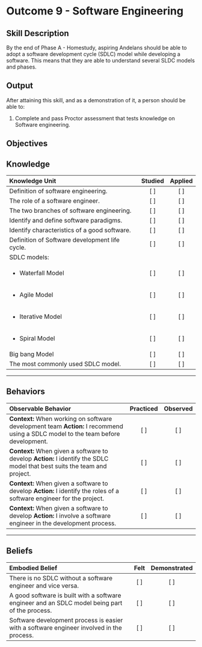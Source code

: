 # Outcome 9 - Software Engineering

**Skill Description**
----------
By the end of Phase A - Homestudy, aspiring Andelans should be able to adopt a software development cycle (SDLC) model while developing a software. This means that they are able to understand several SLDC models and phases.


**Output**
----------
After attaining this skill, and as a demonstration of it, a person should be able to:

1. Complete and pass Proctor assessment that tests knowledge on Software engineering.


**Objectives**
----------


## **Knowledge**

| Knowledge Unit   |      Studied      | Applied |
|:-------------|:------------------:|:--------:|
| Definition of software engineering. | [ ] | [ ]  |
| The role of a software engineer. | [ ] | [ ]  |
| The two branches of software engineering. | [ ] | [ ]  |
| Identify and define software paradigms.    | [ ] | [ ]  |
| Identify characteristics of a good software.     | [ ] | [ ]  |
| Definition of Software development life cycle.  | [ ] | [ ]  |
| SDLC models:     | | |
| <ul><li> Waterfall Model     | [ ] | [ ]  |
| <ul><li> Agile Model     | [ ] | [ ]  |
| <ul><li> Iterative Model     | [ ] | [ ] |
| <ul><li> Spiral Model     | [ ] | [ ] |
| Big bang Model     | [ ] | [ ] |
| The most commonly used SDLC model.  | [ ] | [ ] |


----------


## **Behaviors**


| Observable Behavior   |      Practiced      | Observed |
|:-------------|:------------------:|:--------:|
| **Context:** When working on software development team **Action:** I recommend using a SDLC model to the team before development. | [ ] | [ ]  |
| **Context:** When given a software to develop **Action:** I identify the SDLC model that best suits the team and project. |   [ ]   |   [ ]  |
| **Context:** When given a software to develop **Action:** I identify the roles of a software engineer for the project. |   [ ]   |   [ ]  |
| **Context:** When given a software to develop **Action:** I involve a software engineer in the development process. |   [ ]   |   [ ]  |



----------


## **Beliefs**

| Embodied Belief   |      Felt      | Demonstrated |
|:-------------|:------------------:|:--------:|
| There is no SDLC without a software engineer and vice versa. | [ ] | [ ]  |
| A good software is built with a software engineer and an SDLC model being part of the process.| [ ] | [ ]  |
| Software development process is easier with a software engineer involved in the process. | [ ] | [ ]  |
